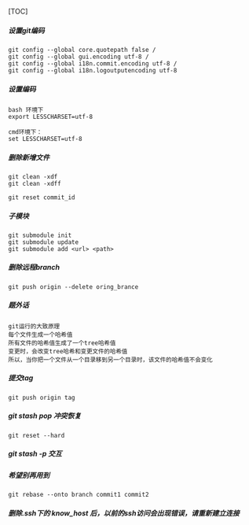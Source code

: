[TOC]

##### 设置git编码
	git config --global core.quotepath false /
	git config --global gui.encoding utf-8 /
	git config --global i18n.commit.encoding utf-8 /
	git config --global i18n.logoutputencoding utf-8 

##### 设置编码
	bash 环境下
	export LESSCHARSET=utf-8

	cmd环境下：
	set LESSCHARSET=utf-8

##### 删除新增文件
	git clean -xdf
	git clean -xdff

	git reset commit_id

##### 子模块
	git submodule init
	git submodule update
	git submodule add <url> <path>

##### 删除远程branch
	git push origin --delete oring_brance
##### 题外话
	git运行的大致原理
	每个文件生成一个哈希值
	所有文件的哈希值生成了一个tree哈希值
	变更时，会改变tree哈希和变更文件的哈希值
	所以，当你把一个文件从一个目录移到另一个目录时，该文件的哈希值不会变化

##### 提交tag
	git push origin tag

##### git stash pop 冲突恢复
	git reset --hard

##### git stash -p 交互

##### 希望别再用到
	git rebase --onto branch commit1 commit2

##### 删除.ssh下的 know_host 后，以前的ssh访问会出现错误，请重新建立连接